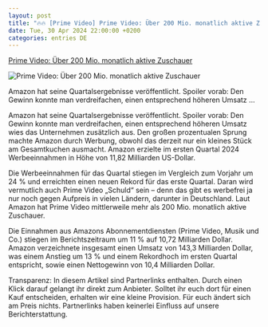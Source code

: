 ```yaml
---
layout: post
title: "🔥🔥 [Prime Video] Prime Video: Über 200 Mio. monatlich aktive Zuschauer"
date: Tue, 30 Apr 2024 22:00:00 +0200
categories: entries DE
---
```

[Prime Video: Über 200 Mio. monatlich aktive Zuschauer](https://stadt-bremerhaven.de/prime-video-ueber-200-mio-monatlich-aktive-zuschauer/)

![Prime Video: Über 200 Mio. monatlich aktive Zuschauer](https://stadt-bremerhaven.de/wp-content/uploads/2023/11/amazon.jpg)

Amazon hat seine Quartalsergebnisse veröffentlicht. Spoiler vorab: Den Gewinn konnte man verdreifachen, einen entsprechend höheren Umsatz ...

Amazon hat seine Quartalsergebnisse veröffentlicht. Spoiler vorab: Den Gewinn konnte man verdreifachen, einen entsprechend höheren Umsatz wies das Unternehmen zusätzlich aus. Den großen prozentualen Sprung machte Amazon durch Werbung, obwohl das derzeit nur ein kleines Stück am Gesamtkuchen ausmacht. Amazon erzielte im ersten Quartal 2024 Werbeeinnahmen in Höhe von 11,82 Milliarden US-Dollar.

Die Werbeeinnahmen für das Quartal stiegen im Vergleich zum Vorjahr um 24 % und erreichten einen neuen Rekord für das erste Quartal. Daran wird vermutlich auch Prime Video „Schuld“ sein – denn das gibt es werbefrei ja nur noch gegen Aufpreis in vielen Ländern, darunter in Deutschland. Laut Amazon hat Prime Video mittlerweile mehr als 200 Mio. monatlich aktive Zuschauer.

Die Einnahmen aus Amazons Abonnementdiensten (Prime Video, Musik und Co.) stiegen im Berichtszeitraum um 11 % auf 10,72 Milliarden Dollar. Amazon verzeichnete insgesamt einen Umsatz von 143,3 Milliarden Dollar, was einem Anstieg um 13 % und einem Rekordhoch im ersten Quartal entspricht, sowie einen Nettogewinn von 10,4 Milliarden Dollar.

Transparenz: In diesem Artikel sind Partnerlinks enthalten. Durch einen Klick darauf ge­lan­gt ihr direkt zum Anbieter. Solltet ihr euch dort für einen Kauf entscheiden, erhalten wir ei­ne kleine Provision. Für euch ändert sich am Preis nichts. Partnerlinks haben keinerlei Einfluss auf unsere Berichterstattung.

